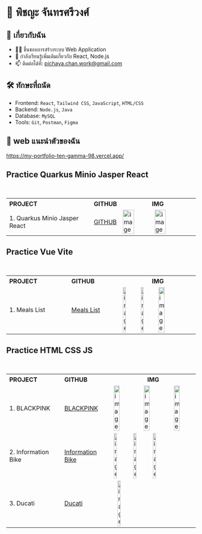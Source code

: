 # 👋 พิชญะ จันทรศรีวงศ์

## 🚀 เกี่ยวกับฉัน
- 👨‍💻 ชื่นชอบการสร้างระบบ Web Application 
- 🌱 กำลังเรียนรู้เพิ่มเติมเกี่ยวกับ React, Node.js
- 📫 ติดต่อได้ที่: pichaya.chan.work@gmail.com

## 🛠️ ทักษะที่ถนัด
- Frontend: `React`, `Tailwind CSS`, `JavaScript`, `HTML/CSS`
- Backend: `Node.js`, `Java`
- Database: `MySQL`
- Tools: `Git`, `Postman`, `Figma`

## 🔗 web แนะนำตัวของฉัน
https://my-portfolio-ten-gamma-98.vercel.app/

##  Practice Quarkus Minio Jasper React
<br/>

<table>
  <tr>
    <th style="text-align: left;">PROJECT</th>
    <th style="text-align: left;">GITHUB</th>
    <th style="text-align: center; width: 40%; max-width: 400px;">IMG</th>
  </tr>
  <tr>
    <td style="text-align: left;">1. Quarkus Minio Jasper React</td>
    <td><a href="https://github.com/Earfi/Vue_Food_Finish" alt="meals list github">GITHUB</a></td>
    <td style="display: flex; align-items: center;">
      <img src="https://github.com/Earfi/Quarkus_Minio/assets/129359335/ff3228de-cf41-47b3-a627-2ee886da3909" alt="image" style="width: 40%; max-width: 100px;">
      <img src="https://github.com/Earfi/Quarkus_Minio/assets/129359335/7ab1fd2f-9004-43ff-a4bf-0ab88be597d0" alt="image" style="width: 40%; max-width: 100px; margin-left: 10px;">
    </td>
  </tr>

</table>

##  Practice Vue Vite
<br/>

<table>
  <tr>
    <th style="text-align: left;">PROJECT</th>
    <th style="text-align: left;">GITHUB</th>
    <th style="text-align: center; width: 40%; max-width: 400px;">IMG</th>
  </tr>
  <tr>
    <td style="text-align: left;">1. Meals List</td>
    <td><a href="https://github.com/Earfi/Vue_Food_Finish" alt="meals list github">Meals List</a></td>
    <td style="display: flex; align-items: center;">
      <img src="https://github.com/Earfi/Vue_Food_Finish/assets/129359335/b0abb627-cbce-42f3-a945-ce1f4a2a1eaf" alt="image" style="width: 20%; max-width: 100px;">
      <img src="https://github.com/Earfi/Vue_Food_Finish/assets/129359335/90161013-749d-4627-b855-27e1219404b0" alt="image" style="width: 20%; max-width: 100px; margin-left: 10px;">
      <img src="https://github.com/Earfi/Vue_Food_Finish/assets/129359335/bd48ee22-98ce-4d0c-9e5f-a327a5dd1875" alt="image" style="width: 30%; max-width: 100px; margin-left: 10px;">
    </td>
  </tr>

</table>

##  Practice HTML CSS JS
<br/>

<table>
  <tr>
    <th style="text-align: left;">PROJECT</th>
    <th style="text-align: left;">GITHUB</th>
    <th style="text-align: center; width: 40%; max-width: 400px;">IMG</th>
  </tr>

<tr>
    <td style="text-align: left;">1. BLACKPINK</td>
    <td><a href="https://github.com/Earfi/html_css_js_practice_blackpink" alt="blackpink Github">BLACKPINK</a></td>
    <td style="display: flex; align-items: center;">
      <img src="https://github.com/Earfi/Earfi/assets/129359335/3632852d-b546-48cf-9598-94a1a86fa753" alt="image" style="width: 30%; max-width: 100px;">
      <img src="https://github.com/Earfi/Earfi/assets/129359335/ea783c26-b57b-45db-adda-8b9c934edcee" alt="image" style="width: 30%; max-width: 100px; margin-left: 30px;">
      <img src="https://github.com/Earfi/Earfi/assets/129359335/5c6f1e11-5ec4-4219-919c-64c265111913" alt="image" style="width: 30%; max-width: 100px; margin-left: 30px;">
    </td>
  </tr>
  
  <tr>
    <td style="text-align: left;">2. Information Bike</td>
    <td><a href="https://github.com/Earfi/practice_informationBike_html_css_js.git" alt="Information Bike">Information Bike</a></td>
    <td style="display: flex; align-items: center;">
      <img src="https://github.com/Earfi/practice_informationBike_html_css_js/assets/129359335/a11925bf-f1dc-4784-9f5e-bc8c4ad7769c" alt="image" style="width: 20%; max-width: 100px;">
      <img src="https://github.com/Earfi/practice_informationBike_html_css_js/assets/129359335/248d6520-9263-44c1-ba25-dcdee8960cc4" alt="image" style="width: 20%; max-width: 100px; margin-left: 10px;">
      <img src="https://github.com/Earfi/practice_informationBike_html_css_js/assets/129359335/32d583af-d7fd-44c2-adca-9258fedf77a1" alt="image" style="width: 20%; max-width: 100px; margin-left: 10px;">
    </td>
  </tr>
  
  <tr>
    <td style="text-align: left;">3. Ducati</td>
    <td><a href="https://github.com/Earfi/html_css_js_practice_ducati" alt="Ducati">Ducati</a></td>
   <td style="display: flex; align-items: center;">
      <img src="https://github.com/Earfi/html_css_js_practice_ducati/assets/129359335/e7b99785-ef28-4f0c-b9ea-de6a551e11b9" alt="image" style="width: 20%; max-width: 100px; margin-left: 10px;">
    </td>
  </tr>
</table>
